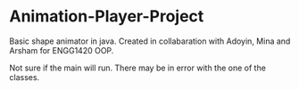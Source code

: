 # Animation-Player-Project

Basic shape animator in java. Created in collabaration with Adoyin, Mina and Arsham for ENGG1420 OOP.

Not sure if the main will run. There may be in error with the one of the classes.
